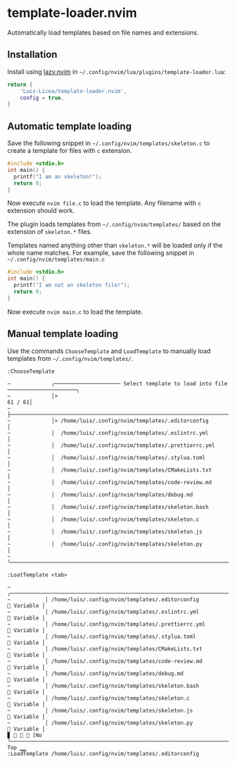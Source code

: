 # template-loader.nvim

Automatically load templates based on file names and extensions.

## Installation

Install using [lazy.nvim] in `~/.config/nvim/lua/plugins/template-loader.lua`:

```lua
return {
    'Luis-Licea/template-loader.nvim',
    config = true,
}
```

## Automatic template loading

Save the following snippet in `~/.config/nvim/templates/skeleton.c` to create a
template for files with `c` extension.

```c
#include <stdio.h>
int main() {
  printf("I am an skeleton!");
  return 0;
}
```

Now execute `nvim file.c` to load the template. Any filename with `c` extension
should work.

The plugin loads templates from `~/.config/nvim/templates/` based on the extension of `skeleton.*` files.

Templates named anything other than `skeleton.*` will be loaded only if the whole name matches. For example,
save the following snippet in `~/.config/nvim/templates/main.c`

```c
#include <stdio.h>
int main() {
  printf("I am not an skeleton file!");
  return 0;
}
```

Now execute `nvim main.c` to load the template.

## Manual template loading

Use the commands `ChooseTemplate` and `LoadTemplate` to manually load templates from `~/.config/nvim/templates/`.

`:ChooseTemplate`
```
~             ╭───────────────────── Select template to load into file ──────────────────────╮
~             │>                                                                      61 / 61│
~             ├──────────────────────────────────────────────────────────────────────────────┤
~             │> /home/luis/.config/nvim/templates/.editorconfig                             │
~             │  /home/luis/.config/nvim/templates/.eslintrc.yml                             │
~             │  /home/luis/.config/nvim/templates/.prettierrc.yml                           │
~             │  /home/luis/.config/nvim/templates/.stylua.toml                              │
~             │  /home/luis/.config/nvim/templates/CMakeLists.txt                            │
~             │  /home/luis/.config/nvim/templates/code-review.md                            │
~             │  /home/luis/.config/nvim/templates/debug.md                                  │
~             │  /home/luis/.config/nvim/templates/skeleton.bash                             │
~             │  /home/luis/.config/nvim/templates/skeleton.c                                │
~             │  /home/luis/.config/nvim/templates/skeleton.js                               │
~             │  /home/luis/.config/nvim/templates/skeleton.py                               │
~             ╰──────────────────────────────────────────────────────────────────────────────╯
```

`:LoatTemplate <tab>`
```
~           ╭───────────────────────────────────────────────────────────────────────╮
~           │ /home/luis/.config/nvim/templates/.editorconfig            󰀫 Variable │
~           │ /home/luis/.config/nvim/templates/.eslintrc.yml            󰀫 Variable │
~           │ /home/luis/.config/nvim/templates/.prettierrc.yml          󰀫 Variable │
~           │ /home/luis/.config/nvim/templates/.stylua.toml             󰀫 Variable │
~           │ /home/luis/.config/nvim/templates/CMakeLists.txt           󰀫 Variable │
~           │ /home/luis/.config/nvim/templates/code-review.md           󰀫 Variable │
~           │ /home/luis/.config/nvim/templates/debug.md                 󰀫 Variable │
~           │ /home/luis/.config/nvim/templates/skeleton.bash            󰀫 Variable │
~           │ /home/luis/.config/nvim/templates/skeleton.c               󰀫 Variable │
~           │ /home/luis/.config/nvim/templates/skeleton.js              󰀫 Variable │
~           │ /home/luis/.config/nvim/templates/skeleton.py              󰀫 Variable │
▊    [No ╰───────────────────────────────────────────────────────────────────────╯                                                                                                                     Top ▁▁
:LoadTemplate /home/luis/.config/nvim/templates/.editorconfig
```


[lazy.nvim]: https://github.com/folke/lazy.nvim
